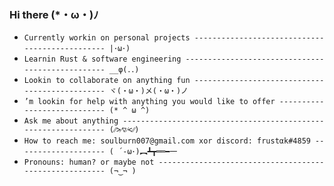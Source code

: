 ### Hi there (*・ω・)ﾉ

- `Currently workin on personal projects ----------------------------------------------- |･ω･)`
- `Learnin Rust & software engineering ------------------------------------------------- __φ(．．)`
- `Lookin to collaborate on anything fun ----------------------------------------------- ヾ(・ω・)メ(・ω・)ノ`
- `’m lookin for help with anything you would like to offer ---------------------------- (* ^ ω ^)`
- `Ask me about anything --------------------------------------------------------------- (⁄⁄>⁄▽⁄<⁄⁄)`
- `How to reach me: soulburn007@gmail.com xor discord: frustαk#4859 -------------------- ( ´-ω･)︻┻┳══━一`
- `Pronouns: human? or maybe not ------------------------------------------------------- (¬‿¬ )`
